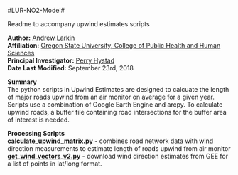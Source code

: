 #LUR-NO2-Model#

Readme to accompany upwind estimates scripts

**Author:** [Andrew Larkin](https://www.linkedin.com/in/andrew-larkin-525ba3b5/) <br>
**Affiliation:** [Oregon State University, College of Public Health and Human Sciences](https://health.oregonstate.edu/) <br>
**Principal Investigator:** [Perry Hystad](https://health.oregonstate.edu/people/perry-hystad) <br>
**Date Last Modified:** September 23rd, 2018

**Summary** <br>
The python scripts in Upwind Estimates are designed to calcuate the length of major roads upwind from an air monitor on average for a given year. Scripts use a combination of Google Earth Engine and arcpy.  To calculate upwind roads, a buffer file containing road intersections for the buffer area of interest is needed.  

**Processing Scripts** <br>
[**calculate_upwind_matrix.py**](https://github.com/larkinandy/LUR-NO2-Model/blob/master/upwind%20estimates/calculate_upwind_matrix.py) - combines road network data with wind direction measurements to estimate length of roads upwind from air monitor <br>
[**get_wind_vectors_v2.py**](https://github.com/larkinandy/LUR-NO2-Model/blob/master/upwind%20estimates/get_wind_vectors_v2.py) - download wind direction estimates from GEE for a list of points in lat/long format.
